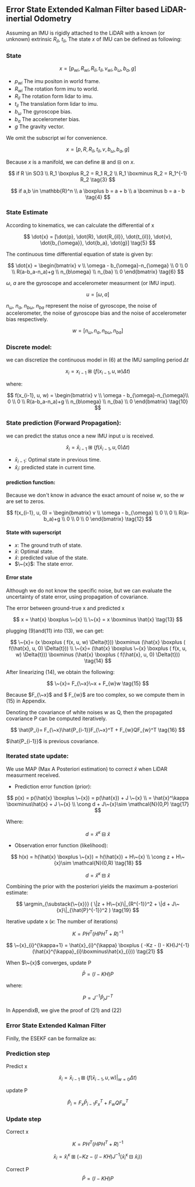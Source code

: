 ## Error State Extended Kalman Filter based LiDAR-inertial Odometry

Assuming an IMU is rigidly attached to the LiDAR with a known (or unknown) extrinsic $R_{il}$, $t_{il}$, The state $x$ of IMU can be defined as following:

### State

$$ 
x = [p_{wi}, R_{wi}, R_{il}, t_{il}, v_{wi}, b_{\omega}, b_a, g] \tag{1}
$$

* $p_{wi}$ The imu positon in world frame.
* $R_{wi}$ The rotation form imu to world.
* $R_{il}$ The rotation form lidar to imu.
* $t_{il}$ The translation form lidar to imu.
* $b_{\omega}$ The gyroscope bias.
* $b_a$ The accelerometer bias.
* $g$ The gravity vector.

We omit the subscript $wi$ for convenience.

$$ 
x = [p, R, R_{il}, t_{il}, v, b_{\omega}, b_a, g] \tag{2}
$$

Because $x$ is a manifold, we can define $\boxplus$ and $\boxminus$ on $x$.

$$
if R \in  SO3  \\ 
R_1 \boxplus R_2 = R_1 R_2 \\
R_1 \boxminus R_2 = R_1^{-1} R_2
\tag{3}
$$

$$
if a,b \in \mathbb{R}^n \\ 
a \boxplus b = a + b \\
a \boxminus b = a - b
\tag{4}
$$

### State Estimate
According to kinematics, we can calculate the differential of x

$$ 
\dot{x} = [\dot{p}, \dot{R}, \dot{R_{il}}, \dot{t_{il}}, \dot{v}, \dot{b_{\omega}}, \dot{b_a}, \dot{g}] 
\tag{5}
$$

The continuous time differential equation of state is given by:

$$ 
\dot{x} = 
\begin{bmatrix}
 v \\ 
\omega - b_{\omega}-n_{\omega} \\
 0 \\
 0 \\
 R(a-b_a-n_a)+g \\
 n_{b\omega} \\
 n_{ba} \\
 0
 \end{bmatrix}
 \tag{6}
 $$

$\omega$, $a$ are the gyroscope and accelerometer measurment (or IMU input).


$$
u = [\omega, a]
\tag{7}
$$

$n_{\omega}$, $n_a$, $n_{b\omega}$, $n_{ba}$ represent the noise of gyroscope, the noise of accelerometer, the noise of gyroscope bias and the noise of accelerometer bias respectively.

$$
w = [n_{\omega}, n_a, n_{b\omega}, n_{ba}]
\tag{8}
$$

### Discrete model:
we can discretize the continuous model in (6) at the IMU sampling period $\Delta{t}$

$$ 
x_{i} = x_{i-1} \boxplus ( f(x_{i-1}, u, w) \Delta{t}) 
\tag{9}
$$

where:

$$ 
f(x_{i-1}, u, w) = 
\begin{bmatrix}
 v \\ 
\omega - b_{\omega}-n_{\omega}\\
 0 \\
 0 \\
 R(a-b_a-n_a)+g \\
 n_{b\omega} \\
 n_{ba} \\
 0
 \end{bmatrix} 
 \tag{10}
$$


### State prediction (Forward Propagation):
we can predict the status once a new IMU input $u$ is received.

$$
\hat{x}_{i} = \bar{x}_{i-1} \boxplus ( f(\bar{x}_{i-1}, u, 0) \Delta{t})
 \tag{11}
$$

* $\bar{x}_{i-1}$: Optimal state in previous time.
* $\hat{x}_{i}$: predicted state in current time.

#### prediction function:
Because we don't know in advance the exact amount of noise $w$, so the $w$ are set to zeros. 

$$ 
f(x_{i-1}, u, 0) = 
\begin{bmatrix}
 v \\ 
 \omega - b_{\omega} \\
 0 \\
 0 \\
 R(a-b_a)+g \\
 0 \\
 0 \\
 0
 \end{bmatrix} \tag{12}
$$

####  State with superscript

* $x$: The ground truth of state.
* $\bar{x}$: Optimal state.
* $\hat{x}$: predicted value of the state.
* $\~{x}$: The state error.

####  Error state

Although we do not know the specific noise, but we can evaluate the uncertainty of state error, using propagation of covariance.

The error between ground-true x and predicted x

$$ 
x = \hat{x} \boxplus \~{x} \\
\~{x} = x \boxminus \hat{x} 
\tag{13}
$$

plugging (9)and(11) into (13), we can get:

$$ 
\~{x}= (x \boxplus ( f(x, u, w) \Delta{t})) 
\boxminus 
(\hat{x} \boxplus ( f(\hat{x}, u, 0) \Delta{t}))  \\
\~{x}= (\hat{x} \boxplus \~{x} \boxplus ( f(x, u, w) \Delta{t})) 
\boxminus 
(\hat{x} \boxplus ( f(\hat{x}, u, 0) \Delta{t}))
\tag{14}
$$

After linearizing (14), we obtain the following:

$$
\~{x}= F_{\~x}\~x + F_{w}w 
\tag{15}
$$

Because $F_{\~x}$ and $ F_{w}$ are too complex, so we compute them in (15) in Appendix.

Denoting the covariance of white noises w as Q, then the propagated covariance P  can be computed iteratively.

$$
\hat{P_i}= F_{\~x}\hat{P_{i-1}}F_{\~x}^T +  F_{w}QF_{w}^T 
\tag{16}
$$

$\hat{P_{i-1}}$ is previous covariance.

### Iterated state update:

We use MAP (Max A Posteriori estimation) to correct $\hat{x}$ when LiDAR measurment received.

* Prediction error function  (prior):

$$
p(x) = p(\hat{x} \boxplus \~{x}) = p(\hat{x}) + J \~{x} \\
= \hat{x}^\kappa \boxminus\hat{x} + J \~{x} \\
\cong d + J\~{x}\sim \mathcal{N}(0,P)
\tag{17}
$$

Where:

$$
d=\hat{x}^{\kappa}\boxminus\hat{x}
$$

* Observation error function (likelihood):

$$
h(x) = h(\hat{x} \boxplus \~{x}) = h(\hat{x}) + H\~{x} \\
\cong z + H\~{x}\sim \mathcal{N}(0,R)
\tag{18}
$$

$$
d=\hat{x}^{\kappa}\boxminus\hat{x}
$$

Combining the prior with the posteriori yields the maximum a-posteriori estimate:

$$
\argmin_{\substack{\~{x}}} ( \|z + H\~{x}\|_{R^{-1}}^2 + \|d + J\~{x}\|_{\hat{P}^{-1}}^2  )
\tag{19}
$$

Iterative update x ($\kappa$: The number of iterations)

$$
K=PH^T(HPH^T+R)^{−1}
\tag{20}
$$

$$
\~{x}_{i}^{\kappa+1} = \hat{x}_{i}^{\kappa} \boxplus  ( -Kz - (I - KH)J^{-1} (\hat{x}^{\kappa}_{i}\boxminus\hat{x}_{i})) 
\tag{21}
$$

When $\~{x}$ converges, update P

$$
\bar{P}=(I - KH)P
\tag{22}
$$

where:

$$
P=J^{-1} \hat{P}_{i} J^{-T}
\tag{23}
$$

In AppendixB, we give the proof of (21) and (22)

### Error State Extended Kalman Filter
Finlly, the ESEKF can be formalize as:

### Prediction step
Predict x

$$
\hat{x}_{i} = \bar{x}_{i-1} \boxplus ( f(\bar{x}_{i-1}, u, w)|_{w=0} \Delta{t}) 
\tag{24}
$$

update P 

$$
\hat{P}_{i} = F_x \bar{P}_{i-1}F_x^T + F_w Q F_w^T
\tag{25}
$$

### Update step
Correct x

$$
K=PH^T(HPH^T+R)^{−1}
\tag{27}
$$

$$
\bar{x}_{i} = \hat{x}_{i}^{\kappa} \boxplus  ( -Kz - (I - KH)J^{-1} (\hat{x}^{\kappa}_{i}\boxminus\hat{x}_{i}))
\tag{28}
$$

Correct P 
$$
\bar{P}=(I - KH)P
\tag{29}
$$
